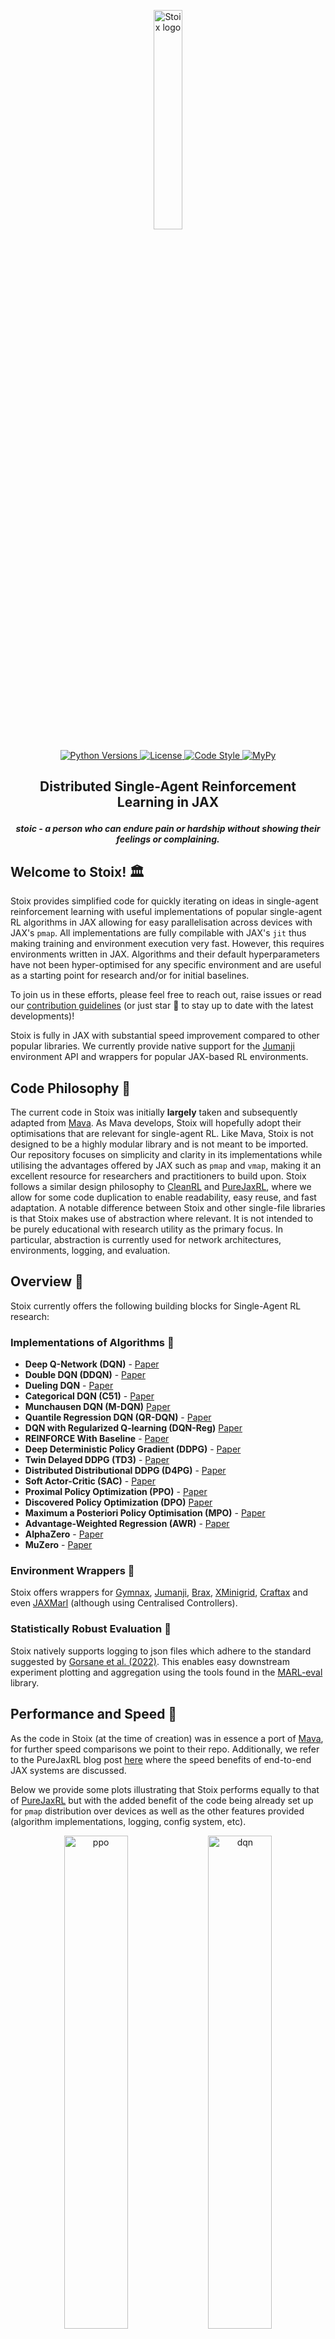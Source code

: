 <p align="center">
    <a href="docs/images/stoix.png">
        <img src="docs/images/stoix.png" alt="Stoix logo" width="30%"/>
    </a>
</p>

<div align="center">
<a href="https://www.python.org/doc/versions/">
      <img src="https://img.shields.io/badge/python-3.10-blue" alt="Python Versions">
</a>
<a  href="https://github.com/instadeepai/Mava/blob/main/LICENSE">
    <img src="https://img.shields.io/badge/License-Apache%202.0-orange.svg" alt="License" />
</a>
<a  href="https://github.com/psf/black">
    <img src="https://img.shields.io/badge/code%20style-black-000000.svg" alt="Code Style" />
</a>
<a  href="http://mypy-lang.org/">
    <img src="https://www.mypy-lang.org/static/mypy_badge.svg" alt="MyPy" />
</a>
</div>

<h2 align="center">
    <p>Distributed Single-Agent Reinforcement Learning in JAX</p>
</h2>

<div align="center">

**_stoic - a person who can endure pain or hardship without showing their feelings or complaining._**

</div>

## Welcome to Stoix! 🏛️

Stoix provides simplified code for quickly iterating on ideas in single-agent reinforcement learning with useful implementations of popular single-agent RL algorithms in JAX allowing for easy parallelisation across devices with JAX's `pmap`. All implementations are fully compilable with JAX's `jit` thus making training and environment execution very fast. However, this requires environments written in JAX. Algorithms and their default hyperparameters have not been hyper-optimised for any specific environment and are useful as a starting point for research and/or for initial baselines.

To join us in these efforts, please feel free to reach out, raise issues or read our [contribution guidelines](#contributing-) (or just star 🌟 to stay up to date with the latest developments)!

Stoix is fully in JAX with substantial speed improvement compared to other popular libraries. We currently provide native support for the [Jumanji][jumanji] environment API and wrappers for popular JAX-based RL environments.

## Code Philosophy 🧘

The current code in Stoix was initially **largely** taken and subsequently adapted from [Mava](mava). As Mava develops, Stoix will hopefully adopt their optimisations that are relevant for single-agent RL. Like Mava, Stoix is not designed to be a highly modular library and is not meant to be imported. Our repository focuses on simplicity and clarity in its implementations while utilising the advantages offered by JAX such as `pmap` and `vmap`, making it an excellent resource for researchers and practitioners to build upon. Stoix follows a similar design philosophy to [CleanRL][cleanrl] and [PureJaxRL][purejaxrl], where we allow for some code duplication to enable readability, easy reuse, and fast adaptation. A notable difference between Stoix and other single-file libraries is that Stoix makes use of abstraction where relevant. It is not intended to be purely educational with research utility as the primary focus. In particular, abstraction is currently used for network architectures, environments, logging, and evaluation.

## Overview 🦜

Stoix currently offers the following building blocks for Single-Agent RL research:

### Implementations of Algorithms 🥑

- **Deep Q-Network (DQN)** - [Paper](https://arxiv.org/abs/1312.5602)
- **Double DQN (DDQN)** - [Paper](https://arxiv.org/abs/1509.06461)
- **Dueling DQN** - [Paper](https://arxiv.org/abs/1511.06581)
- **Categorical DQN (C51)** - [Paper](https://arxiv.org/abs/1707.06887)
- **Munchausen DQN (M-DQN)** [Paper](https://arxiv.org/abs/2007.14430)
- **Quantile Regression DQN (QR-DQN)** - [Paper](https://arxiv.org/abs/1710.10044)
- **DQN with Regularized Q-learning (DQN-Reg)** [Paper](https://arxiv.org/abs/2101.03958)
- **REINFORCE With Baseline** - [Paper](https://people.cs.umass.edu/~barto/courses/cs687/williams92simple.pdf)
- **Deep Deterministic Policy Gradient (DDPG)** - [Paper](https://arxiv.org/abs/1509.02971)
- **Twin Delayed DDPG (TD3)** - [Paper](https://arxiv.org/abs/1802.09477)
- **Distributed Distributional DDPG (D4PG)** - [Paper](https://arxiv.org/abs/1804.08617)
- **Soft Actor-Critic (SAC)** - [Paper](https://arxiv.org/abs/1801.01290)
- **Proximal Policy Optimization (PPO)** - [Paper](https://arxiv.org/abs/1707.06347)
- **Discovered Policy Optimization (DPO)** [Paper](https://arxiv.org/abs/2210.05639)
- **Maximum a Posteriori Policy Optimisation (MPO)** - [Paper](https://arxiv.org/abs/1806.06920)
- **Advantage-Weighted Regression (AWR)** - [Paper](https://arxiv.org/abs/1910.00177)
- **AlphaZero** - [Paper](https://arxiv.org/abs/1712.01815)
- **MuZero** - [Paper](https://arxiv.org/abs/1911.08265)

### Environment Wrappers 🍬
Stoix offers wrappers for [Gymnax][gymnax], [Jumanji][jumanji], [Brax][brax], [XMinigrid][xminigrid], [Craftax][craftax] and even [JAXMarl][jaxmarl] (although using Centralised Controllers).

### Statistically Robust Evaluation 🧪
Stoix natively supports logging to json files which adhere to the standard suggested by [Gorsane et al. (2022)][toward_standard_eval]. This enables easy downstream experiment plotting and aggregation using the tools found in the [MARL-eval][marl_eval] library.

## Performance and Speed 🚀

As the code in Stoix (at the time of creation) was in essence a port of [Mava][mava], for further speed comparisons we point to their repo. Additionally, we refer to the PureJaxRL blog post [here](https://chrislu.page/blog/meta-disco/) where the speed benefits of end-to-end JAX systems are discussed.

Below we provide some plots illustrating that Stoix performs equally to that of [PureJaxRL][purejaxrl] but with the added benefit of the code being already set up for `pmap` distribution over devices as well as the other features provided (algorithm implementations, logging, config system, etc).
<p align="center">
<img src="docs/images/ppo_compare.png" alt="ppo" width="45%"/> <img src="docs/images/dqn_compare.png" alt="dqn" width="45%"/>
</p>
I've also included a plot of the training time for 5e5 steps of PPO as one scales the number of environments. PureJaxRL does not pmap and thus runs on a single a device.

<p align="center">
  <img src="docs/images/env_scaling.png" alt="env_scaling" width="750"/>
</p>

Lastly, please keep in mind for practical use that current networks and hyperparameters for algorithms have not been tuned.

## Installation 🎬

At the moment Stoix is not meant to be installed as a library, but rather to be used as a research tool.

You can use Stoix by cloning the repo and pip installing as follows:

```bash
git clone https://github.com/EdanToledo/Stoix.git
cd Stoix
pip install -e .
```

We have tested `Stoix` on Python 3.10. Note that because the installation of JAX differs depending on your hardware accelerator,
we advise users to explicitly install the correct JAX version (see the [official installation guide](https://github.com/google/jax#installation)).

## Quickstart ⚡

To get started with training your first Stoix system, simply run one of the system files. e.g.,

```bash
python stoix/systems/ppo/ff_ppo.py
```

Stoix makes use of Hydra for config management. In order to see our default system configs please see the `stoix/configs/` directory. A benefit of Hydra is that configs can either be set in config yaml files or overwritten from the terminal on the fly. For an example of running a system on the CartPole environment, the above code can simply be adapted as follows:

```bash
python stoix/systems/ppo/ff_ppo.py env=gymnax/cartpole
```

## Contributing 🤝

Please read our [contributing docs](docs/CONTRIBUTING.md) for details on how to submit pull requests, our Contributor License Agreement and community guidelines.

## Roadmap 🛤️

We plan to iteratively expand Stoix in the following increments:

- 🌴 Support for more environments as they become available.
- 🔁 More robust recurrent systems.
    - [ ] Add recurrent variants of all systems
    - [ ] Allow easy interchangability of recurrent cells/architecture via config
- 📊 Benchmarks on more environments.
    - [ ] Create leaderboard of algorithms
- 🦾 More algorithm implementations:
    - [ ] Muesli - [Paper](https://arxiv.org/abs/2104.06159)
    - [ ] DreamerV3 - [Paper](https://arxiv.org/abs/2301.04104)
    - [ ] R2D2 - [Paper](https://openreview.net/pdf?id=r1lyTjAqYX)
    - [ ] Rainbow - [Paper](https://arxiv.org/abs/1710.02298)
- 🎮 Self-play 2-player Systems for board games.

Please do follow along as we develop this next phase!

## Citing Stoix 📚

If you use Stoix in your work, please cite us:

```bibtex
@misc{toledo2024stoix,
    title={Stoix: Distributed Single-Agent Reinforcement Learning in JAX},
    author={Edan Toledo},
    year={2024},
    url={https://github.com/EdanToledo/Stoix/},
}
```

## Acknowledgements 🙏

We would like to thank the authors and developers of [Mava](mava) as this was essentially a port of their repo at the time of creation.

## See Also 🔎

**Related JAX Libraries** In particular, we suggest users check out the following repositories:

- 🦁 [Mava](https://github.com/instadeepai/Mava): Distributed Multi-Agent Reinforcement Learning in JAX.
- 🔌 [OG-MARL](https://github.com/instadeepai/og-marl): datasets with baselines for offline MARL in JAX.
- 🌴 [Jumanji](https://github.com/instadeepai/jumanji): a diverse suite of scalable reinforcement learning environments in JAX.
- 😎 [Matrax](https://github.com/instadeepai/matrax): a collection of matrix games in JAX.
- 🔦 [Flashbax](https://github.com/instadeepai/flashbax): accelerated replay buffers in JAX.
- 📈 [MARL-eval](https://github.com/instadeepai/marl-eval): standardised experiment data aggregation and visualisation for MARL.
- 🦊 [JaxMARL](https://github.com/flairox/jaxmarl): accelerated MARL environments with baselines in JAX.
- 🌀 [DeepMind Anakin][anakin_paper] for the Anakin podracer architecture to train RL agents at scale.
- ♟️ [Pgx](https://github.com/sotetsuk/pgx): JAX implementations of classic board games, such as Chess, Go and Shogi.
- 🔼 [Minimax](https://github.com/facebookresearch/minimax/): JAX implementations of autocurricula baselines for RL.

[jumanji]: https://github.com/instadeepai/jumanji
[cleanrl]: https://github.com/vwxyzjn/cleanrl
[purejaxrl]: https://github.com/luchris429/purejaxrl
[anakin_paper]: https://arxiv.org/abs/2104.06272
[mava]: https://github.com/instadeepai/Mava
[jaxmarl]: https://github.com/flairox/jaxmarl
[toward_standard_eval]: https://arxiv.org/pdf/2209.10485.pdf
[marl_eval]: https://github.com/instadeepai/marl-eval
[gymnax]: https://github.com/RobertTLange/gymnax/
[brax]: https://github.com/google/brax
[xminigrid]: https://github.com/corl-team/xland-minigrid/
[craftax]: https://github.com/MichaelTMatthews/Craftax

Disclaimer: This is not an official InstaDeep product nor is any of the work putforward associated with InstaDeep in any official capacity.
